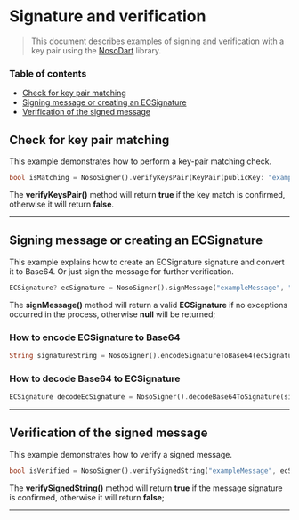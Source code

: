 # Signature and verification

> This document describes examples of signing and verification with a key pair using the [NosoDart](https://github.com/Noso-Project/NosoDart) library.

### Table of contents 
- [Check for key pair matching](#check-for-key-pair-matching)
- [Signing message or creating an ECSignature](#signing-message-or-creating-an-ecsignature)
- [Verification of the signed message](#verification-of-the-signed-message)


## Check for key pair matching

This example demonstrates how to perform a key-pair matching check.

```dart
bool isMatching = NosoSigner().verifyKeysPair(KeyPair(publicKey: "examplePublic", privateKey: "examplePrivate"));
```

The **verifyKeysPair()** method will return **true** if the key match is confirmed, otherwise it will return **false**.

---

## Signing message or creating an ECSignature

This example explains how to create an ECSignature signature and convert it to Base64. Or just sign the message for further verification.

```dart
ECSignature? ecSignature = NosoSigner().signMessage("exampleMessage", "examplePrivatKey");
```

The **signMessage()** method will return a valid **ECSignature** if no exceptions occurred in the process, otherwise **null** will be returned;

### How to encode ECSignature to Base64

```dart
String signatureString = NosoSigner().encodeSignatureToBase64(ecSignature);
```

### How to decode Base64 to ECSignature

```dart
ECSignature decodeEcSignature = NosoSigner().decodeBase64ToSignature(signatureString);
```

---

## Verification of the signed message

This example demonstrates how to verify a signed message.

```dart
bool isVerified = NosoSigner().verifySignedString("exampleMessage", ecSignature, "examplePublickKey");
```

The **verifySignedString()** method will return **true** if the message signature is confirmed, otherwise it will return **false**;

---
